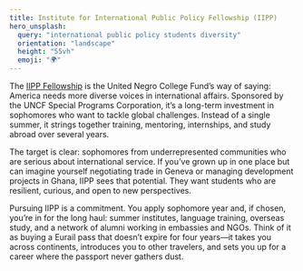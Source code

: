 ```yaml
---
title: Institute for International Public Policy Fellowship (IIPP)
hero_unsplash:
  query: "international public policy students diversity"
  orientation: "landscape"
  height: "55vh"
  emoji: "🌍"
---
```

The [IIPP Fellowship](http://www.uncfsp.org/iipp) is the United Negro College Fund’s way of saying: America needs more diverse voices in international affairs. Sponsored by the UNCF Special Programs Corporation, it’s a long-term investment in sophomores who want to tackle global challenges. Instead of a single summer, it strings together training, mentoring, internships, and study abroad over several years.

The target is clear: sophomores from underrepresented communities who are serious about international service. If you’ve grown up in one place but can imagine yourself negotiating trade in Geneva or managing development projects in Ghana, IIPP sees that potential. They want students who are resilient, curious, and open to new perspectives.

Pursuing IIPP is a commitment. You apply sophomore year and, if chosen, you’re in for the long haul: summer institutes, language training, overseas study, and a network of alumni working in embassies and NGOs. Think of it as buying a Eurail pass that doesn’t expire for four years—it takes you across continents, introduces you to other travelers, and sets you up for a career where the passport never gathers dust.